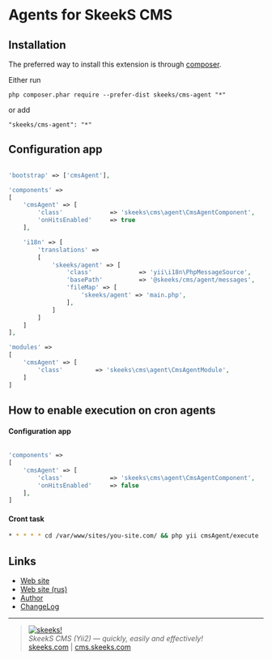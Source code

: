Agents for SkeekS CMS
===================================

Installation
------------

The preferred way to install this extension is through [composer](http://getcomposer.org/download/).

Either run

```
php composer.phar require --prefer-dist skeeks/cms-agent "*"
```

or add

```
"skeeks/cms-agent": "*"
```

Configuration app
----------

```php

'bootstrap' => ['cmsAgent'],

'components' =>
[
    'cmsAgent' => [
        'class'             => 'skeeks\cms\agent\CmsAgentComponent',
        'onHitsEnabled'     => true
    ],

    'i18n' => [
        'translations' =>
        [
            'skeeks/agent' => [
                'class'             => 'yii\i18n\PhpMessageSource',
                'basePath'          => '@skeeks/cms/agent/messages',
                'fileMap' => [
                    'skeeks/agent' => 'main.php',
                ],
            ]
        ]
    ]
],

'modules' =>
[
    'cmsAgent' => [
        'class'         => 'skeeks\cms\agent\CmsAgentModule',
    ]
]

```

How to enable execution on cron agents
----------------

#### Configuration app

```php

'components' =>
[
    'cmsAgent' => [
        'class'             => 'skeeks\cms\agent\CmsAgentComponent',
        'onHitsEnabled'     => false
    ],
]

```

#### Cront task

```bash
* * * * * cd /var/www/sites/you-site.com/ && php yii cmsAgent/execute
```




Links
------
* [Web site](http://en.cms.skeeks.com)
* [Web site (rus)](http://cms.skeeks.com)
* [Author](http://skeeks.com)
* [ChangeLog](https://github.com/skeeks-cms/cms-agent/blob/master/CHANGELOG.md)


___

> [![skeeks!](https://skeeks.com/img/logo/logo-no-title-80px.png)](https://skeeks.com)  
<i>SkeekS CMS (Yii2) — quickly, easily and effectively!</i>  
[skeeks.com](https://skeeks.com) | [cms.skeeks.com](https://cms.skeeks.com)



